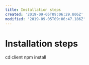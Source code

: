 ```yaml
---
title: Installation steps
created: '2019-09-05T09:06:29.806Z'
modified: '2019-09-05T09:06:47.186Z'
---
```


# Installation steps

cd client
npm install
